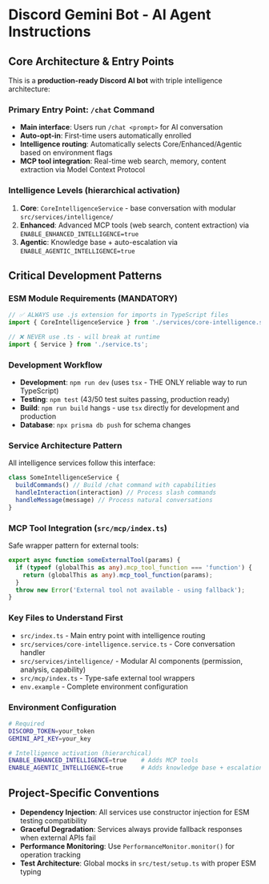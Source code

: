 # Discord Gemini Bot - AI Agent Instructions

## Core Architecture & Entry Points

This is a **production-ready Discord AI bot** with triple intelligence architecture:

### Primary Entry Point: `/chat` Command

- **Main interface**: Users run `/chat <prompt>` for AI conversation
- **Auto-opt-in**: First-time users automatically enrolled
- **Intelligence routing**: Automatically selects Core/Enhanced/Agentic based on environment flags
- **MCP tool integration**: Real-time web search, memory, content extraction via Model Context Protocol

### Intelligence Levels (hierarchical activation)

1. **Core**: `CoreIntelligenceService` - base conversation with modular `src/services/intelligence/`
2. **Enhanced**: Advanced MCP tools (web search, content extraction) via `ENABLE_ENHANCED_INTELLIGENCE=true`
3. **Agentic**: Knowledge base + auto-escalation via `ENABLE_AGENTIC_INTELLIGENCE=true`

## Critical Development Patterns

### ESM Module Requirements (MANDATORY)

```typescript
// ✅ ALWAYS use .js extension for imports in TypeScript files
import { CoreIntelligenceService } from './services/core-intelligence.service.js';

// ❌ NEVER use .ts - will break at runtime
import { Service } from './service.ts';
```

### Development Workflow

- **Development**: `npm run dev` (uses `tsx` - THE ONLY reliable way to run TypeScript)
- **Testing**: `npm test` (43/50 test suites passing, production ready)
- **Build**: `npm run build` hangs - use `tsx` directly for development and production
- **Database**: `npx prisma db push` for schema changes

### Service Architecture Pattern

All intelligence services follow this interface:

```typescript
class SomeIntelligenceService {
  buildCommands() // Build /chat command with capabilities
  handleInteraction(interaction) // Process slash commands
  handleMessage(message) // Process natural conversations
}
```

### MCP Tool Integration (`src/mcp/index.ts`)

Safe wrapper pattern for external tools:

```typescript
export async function someExternalTool(params) {
  if (typeof (globalThis as any).mcp_tool_function === 'function') {
    return (globalThis as any).mcp_tool_function(params);
  }
  throw new Error('External tool not available - using fallback');
}
```

### Key Files to Understand First

- `src/index.ts` - Main entry point with intelligence routing
- `src/services/core-intelligence.service.ts` - Core conversation handler
- `src/services/intelligence/` - Modular AI components (permission, analysis, capability)
- `src/mcp/index.ts` - Type-safe external tool wrappers
- `env.example` - Complete environment configuration

### Environment Configuration

```bash
# Required
DISCORD_TOKEN=your_token
GEMINI_API_KEY=your_key

# Intelligence activation (hierarchical)
ENABLE_ENHANCED_INTELLIGENCE=true    # Adds MCP tools
ENABLE_AGENTIC_INTELLIGENCE=true     # Adds knowledge base + escalation
```

## Project-Specific Conventions

- **Dependency Injection**: All services use constructor injection for ESM testing compatibility
- **Graceful Degradation**: Services always provide fallback responses when external APIs fail
- **Performance Monitoring**: Use `PerformanceMonitor.monitor()` for operation tracking
- **Test Architecture**: Global mocks in `src/test/setup.ts` with proper ESM typing
